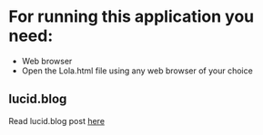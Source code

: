 # For running this application you need:

- Web browser
- Open the Lola.html file using any web browser of your choice 

## lucid.blog

Read lucid.blog post [here](https://lucid.blog/jemimah.vb/post/1566610812)
